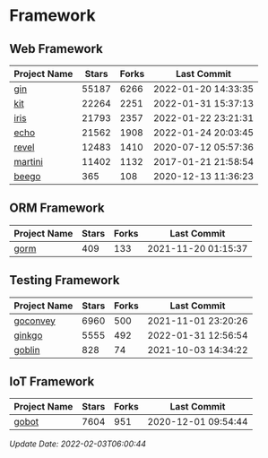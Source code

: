 # Framework

## Web Framework
| Project Name | Stars | Forks | Last Commit |
| ------------ | ----- | ----- | ----------- |
| [gin](https://github.com/gin-gonic/gin) | 55187 | 6266 | 2022-01-20 14:33:35 |
| [kit](https://github.com/go-kit/kit) | 22264 | 2251 | 2022-01-31 15:37:13 |
| [iris](https://github.com/kataras/iris) | 21793 | 2357 | 2022-01-22 23:21:31 |
| [echo](https://github.com/labstack/echo) | 21562 | 1908 | 2022-01-24 20:03:45 |
| [revel](https://github.com/revel/revel) | 12483 | 1410 | 2020-07-12 05:57:36 |
| [martini](https://github.com/go-martini/martini) | 11402 | 1132 | 2017-01-21 21:58:54 |
| [beego](https://github.com/astaxie/beego) | 365 | 108 | 2020-12-13 11:36:23 |

## ORM Framework
| Project Name | Stars | Forks | Last Commit |
| ------------ | ----- | ----- | ----------- |
| [gorm](https://github.com/jinzhu/gorm) | 409 | 133 | 2021-11-20 01:15:37 |

## Testing Framework
| Project Name | Stars | Forks | Last Commit |
| ------------ | ----- | ----- | ----------- |
| [goconvey](https://github.com/smartystreets/goconvey) | 6960 | 500 | 2021-11-01 23:20:26 |
| [ginkgo](https://github.com/onsi/ginkgo) | 5555 | 492 | 2022-01-31 12:56:54 |
| [goblin](https://github.com/franela/goblin) | 828 | 74 | 2021-10-03 14:34:22 |

## IoT Framework
| Project Name | Stars | Forks | Last Commit |
| ------------ | ----- | ----- | ----------- |
| [gobot](https://github.com/hybridgroup/gobot) | 7604 | 951 | 2020-12-01 09:54:44 |

*Update Date: 2022-02-03T06:00:44*